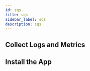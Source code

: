 ```yaml
---
id: sqs
title: sqs
sidebar_label: sqs
description: sqs
---
```



## Collect Logs and Metrics

## Install the App
